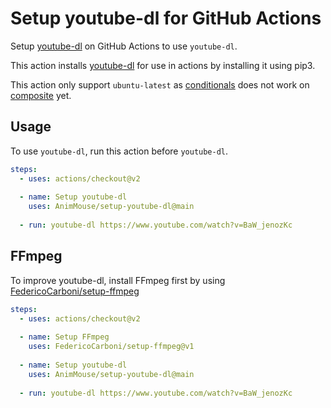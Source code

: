# Setup youtube-dl for GitHub Actions
Setup [youtube-dl](https://github.com/ytdl-org/youtube-dl) on GitHub Actions to use `youtube-dl`.

This action installs [youtube-dl](https://github.com/ytdl-org/youtube-dl) for use in actions by installing it using pip3.

This action only support `ubuntu-latest` as [conditionals](https://github.com/actions/runner/issues/646) does not work on [composite](https://docs.github.com/en/actions/creating-actions/creating-a-composite-run-steps-action) yet.

## Usage
To use `youtube-dl`, run this action before `youtube-dl`.

```yml
steps:
  - uses: actions/checkout@v2
    
  - name: Setup youtube-dl
    uses: AnimMouse/setup-youtube-dl@main
    
  - run: youtube-dl https://www.youtube.com/watch?v=BaW_jenozKc
```

## FFmpeg
To improve youtube-dl, install FFmpeg first by using [FedericoCarboni/setup-ffmpeg](https://github.com/FedericoCarboni/setup-ffmpeg)

```yml
steps:
  - uses: actions/checkout@v2
    
  - name: Setup FFmpeg
    uses: FedericoCarboni/setup-ffmpeg@v1
    
  - name: Setup youtube-dl
    uses: AnimMouse/setup-youtube-dl@main
    
  - run: youtube-dl https://www.youtube.com/watch?v=BaW_jenozKc
```